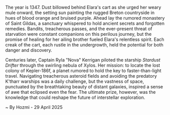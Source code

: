 
The year is 1347.  Dust billowed behind Elara's cart as she urged her weary mule onward, the setting sun painting the rugged Breton countryside in hues of blood orange and bruised purple.  Ahead lay the rumored monastery of Saint Gildas, a sanctuary whispered to hold ancient secrets and forgotten remedies.  Bandits, treacherous passes, and the ever-present threat of starvation were constant companions on this perilous journey, but the promise of healing for her ailing brother fueled Elara's relentless spirit.  Each creak of the cart, each rustle in the undergrowth, held the potential for both danger and discovery.


Centuries later, Captain Ryla "Nova" Kerrigan piloted the starship *Stardust Drifter* through the swirling nebula of Xylos.  Her mission: to locate the lost colony of Kepler-186f, a planet rumored to hold the key to faster-than-light travel.  Navigating treacherous asteroid fields and avoiding the predatory K'tharr warships was a daily challenge, but the vastness of space, punctuated by the breathtaking beauty of distant galaxies, inspired a sense of awe that eclipsed even the fear.  The ultimate prize, however, was the knowledge that could reshape the future of interstellar exploration.

~ By Hozmi - 29 April 2025
